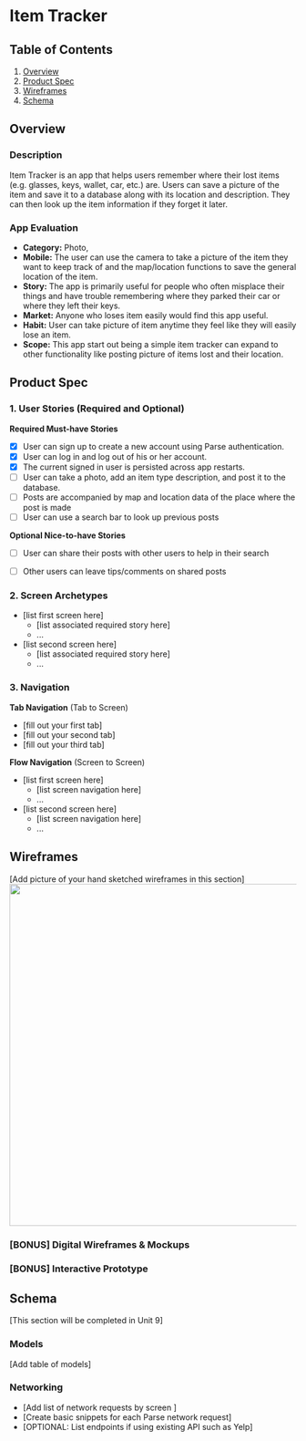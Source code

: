 # Item Tracker

## Table of Contents
1. [Overview](#Overview)
1. [Product Spec](#Product-Spec)
1. [Wireframes](#Wireframes)
2. [Schema](#Schema)

## Overview
### Description
Item Tracker is an app that helps users remember where their lost items (e.g. glasses, keys, wallet, car, etc.) are. Users can save a picture of the item and save it to a database along with its location and description. They can then look up the item information if they forget it later.

### App Evaluation
- **Category:** Photo,
- **Mobile:** The user can use the camera to take a picture of the item they want to keep track of and the map/location functions to save the general location of the item.
- **Story:** The app is primarily useful for people who often misplace their things and have trouble remembering where they parked their car or where they left their keys.
- **Market:** Anyone who loses item easily would find this app useful. 
- **Habit:** User can take picture of item anytime they feel like they will easily lose an item. 
- **Scope:** This app start out being a simple item tracker can expand to other functionality like posting picture of items lost and their location. 

## Product Spec

### 1. User Stories (Required and Optional)

**Required Must-have Stories**

- [x] User can sign up to create a new account using Parse authentication.
- [x] User can log in and log out of his or her account.
- [x] The current signed in user is persisted across app restarts.
- [ ] User can take a photo, add an item type description, and post it to the database.
- [ ] Posts are accompanied by map and location data of the place where the post is made
- [ ] User can use a search bar to look up previous posts

**Optional Nice-to-have Stories**
- [ ] User can share their posts with other users to help in their search
- [ ] Other users can leave tips/comments on shared posts


### 2. Screen Archetypes

* [list first screen here]
   * [list associated required story here]
   * ...
* [list second screen here]
   * [list associated required story here]
   * ...

### 3. Navigation

**Tab Navigation** (Tab to Screen)

* [fill out your first tab]
* [fill out your second tab]
* [fill out your third tab]

**Flow Navigation** (Screen to Screen)

* [list first screen here]
   * [list screen navigation here]
   * ...
* [list second screen here]
   * [list screen navigation here]
   * ...

## Wireframes
[Add picture of your hand sketched wireframes in this section]
<img src="YOUR_WIREFRAME_IMAGE_URL" width=600>

### [BONUS] Digital Wireframes & Mockups

### [BONUS] Interactive Prototype

## Schema 
[This section will be completed in Unit 9]
### Models
[Add table of models]
### Networking
- [Add list of network requests by screen ]
- [Create basic snippets for each Parse network request]
- [OPTIONAL: List endpoints if using existing API such as Yelp]
